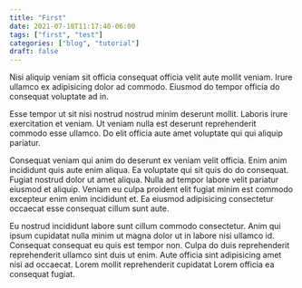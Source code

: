 ```yaml
---
title: "First"
date: 2021-07-18T11:17:40-06:00
tags: ["first", "test"]
categories: ["blog", "tutorial"]
draft: false
---
```


Nisi aliquip veniam sit officia consequat officia velit aute mollit veniam. Irure ullamco ex adipisicing dolor ad commodo. Eiusmod do tempor officia do consequat voluptate ad in.

Esse tempor ut sit nisi nostrud nostrud minim deserunt mollit. Laboris irure exercitation et veniam. Ut veniam nulla est deserunt reprehenderit commodo esse ullamco. Do elit officia aute amet voluptate qui qui aliquip pariatur.

Consequat veniam qui anim do deserunt ex veniam velit officia. Enim anim incididunt quis aute enim aliqua. Ea voluptate qui sit quis do do consequat. Fugiat nostrud dolor ut amet aliqua. Nulla ad tempor labore velit pariatur eiusmod et aliquip. Veniam eu culpa proident elit fugiat minim est commodo excepteur enim enim incididunt et. Ea eiusmod adipisicing consectetur occaecat esse consequat cillum sunt aute.

Eu nostrud incididunt labore sunt cillum commodo consectetur. Anim qui ipsum cupidatat nulla minim ut magna dolor ut in labore nisi ullamco id. Consequat consequat eu quis est tempor non. Culpa do duis reprehenderit reprehenderit ullamco sint duis ut enim. Aute officia sint adipisicing amet nisi ad occaecat. Lorem mollit reprehenderit cupidatat Lorem officia ea consequat fugiat.